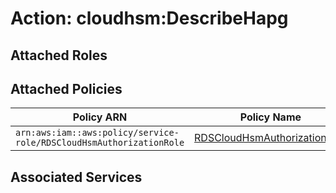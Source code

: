 # Action: cloudhsm:DescribeHapg

## Attached Roles

## Attached Policies

| Policy ARN | Policy Name |
|------------|-------------|
| `arn:aws:iam::aws:policy/service-role/RDSCloudHsmAuthorizationRole` | [RDSCloudHsmAuthorizationRole](../policies.md#rdscloudhsmauthorizationrole) |

## Associated Services

